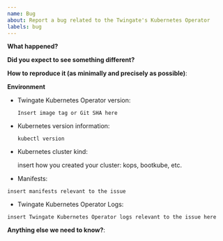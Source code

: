 ```yaml
---
name: Bug
about: Report a bug related to the Twingate's Kubernetes Operator
labels: bug
---
```


**What happened?**

**Did you expect to see something different?**

**How to reproduce it (as minimally and precisely as possible)**:

**Environment**

* Twingate Kubernetes Operator version:

    `Insert image tag or Git SHA here`
    <!-- Note: please provide operator version and not helm chart version -->

* Kubernetes version information:

    `kubectl version`
    <!-- Replace the command with its output above -->

* Kubernetes cluster kind:

    insert how you created your cluster: kops, bootkube, etc.

* Manifests:

```
insert manifests relevant to the issue
```

* Twingate Kubernetes Operator Logs:

```
insert Twingate Kubernetes Operator logs relevant to the issue here
```

**Anything else we need to know?**:
